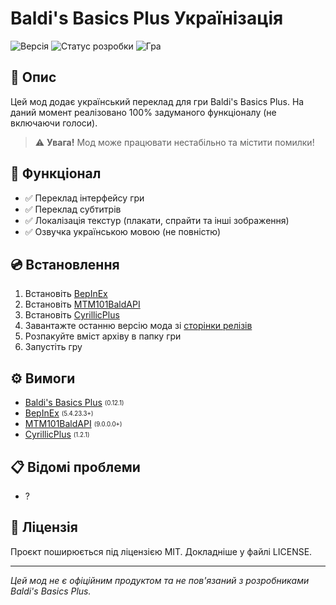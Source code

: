 # Baldi's Basics Plus Українізація

![Версія](https://img.shields.io/github/v/release/denyscrasav4ik/BBPU?label=%D0%92%D0%B5%D1%80%D1%81%D1%96%D1%8F)
![Статус розробки](https://img.shields.io/badge/Статус-100%25-yellow)
![Гра](https://img.shields.io/badge/Гра-Baldi's%20Basics%20Plus%200.12.1-green)

## 📝 Опис

Цей мод додає український переклад для гри Baldi's Basics Plus. На даний момент реалізовано 100% задуманого функціоналу (не включаючи голоси).

> ⚠️ **Увага!** Мод може працювати нестабільно та містити помилки!

## 🚀 Функціонал

* ✅ Переклад інтерфейсу гри
* ✅ Переклад субтитрів
* ✅ Локалізація текстур (плакати, спрайти та інші зображення)
* ✅ Озвучка українською мовою (не повністю)

## 💿 Встановлення

1. Встановіть [BepInEx](https://github.com/BepInEx/BepInEx)
2. Встановіть [MTM101BaldAPI](https://gamebanana.com/mods/383711)
3. Встановіть [CyrillicPlus](https://gamebanana.com/mods/524258)
4. Завантажте останню версію мода зі [сторінки релізів](https://github.com/Denyscrasav4ik/BBPU/releases)
5. Розпакуйте вміст архіву в папку гри
6. Запустіть гру

## ⚙️ Вимоги

* [Baldi's Basics Plus](https://www.basicallygames.com/baldis-basics-plus) <sub><sup>(0.12.1)</sup></sub>
* [BepInEx](https://github.com/BepInEx/BepInEx/releases/latest) <sub><sup>(5.4.23.3+)</sup></sub>
* [MTM101BaldAPI](https://gamebanana.com/mods/383711) <sub><sup>(9.0.0.0+)</sup></sub>
* [CyrillicPlus](https://gamebanana.com/mods/524258) <sub><sup>(1.2.1)</sup></sub>

## 📋 Відомі проблеми

* ?

## 📜 Ліцензія

Проєкт поширюється під ліцензією MIT. Докладніше у файлі LICENSE.

---

*Цей мод не є офіційним продуктом та не пов'язаний з розробниками Baldi's Basics Plus.*

